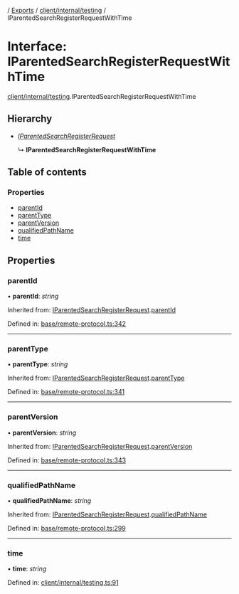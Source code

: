 [](../README.md) / [Exports](../modules.md) / [client/internal/testing](../modules/client_internal_testing.md) / IParentedSearchRegisterRequestWithTime

# Interface: IParentedSearchRegisterRequestWithTime

[client/internal/testing](../modules/client_internal_testing.md).IParentedSearchRegisterRequestWithTime

## Hierarchy

* [*IParentedSearchRegisterRequest*](base_remote_protocol.iparentedsearchregisterrequest.md)

  ↳ **IParentedSearchRegisterRequestWithTime**

## Table of contents

### Properties

- [parentId](client_internal_testing.iparentedsearchregisterrequestwithtime.md#parentid)
- [parentType](client_internal_testing.iparentedsearchregisterrequestwithtime.md#parenttype)
- [parentVersion](client_internal_testing.iparentedsearchregisterrequestwithtime.md#parentversion)
- [qualifiedPathName](client_internal_testing.iparentedsearchregisterrequestwithtime.md#qualifiedpathname)
- [time](client_internal_testing.iparentedsearchregisterrequestwithtime.md#time)

## Properties

### parentId

• **parentId**: *string*

Inherited from: [IParentedSearchRegisterRequest](base_remote_protocol.iparentedsearchregisterrequest.md).[parentId](base_remote_protocol.iparentedsearchregisterrequest.md#parentid)

Defined in: [base/remote-protocol.ts:342](https://github.com/onzag/itemize/blob/5fcde7cf/base/remote-protocol.ts#L342)

___

### parentType

• **parentType**: *string*

Inherited from: [IParentedSearchRegisterRequest](base_remote_protocol.iparentedsearchregisterrequest.md).[parentType](base_remote_protocol.iparentedsearchregisterrequest.md#parenttype)

Defined in: [base/remote-protocol.ts:341](https://github.com/onzag/itemize/blob/5fcde7cf/base/remote-protocol.ts#L341)

___

### parentVersion

• **parentVersion**: *string*

Inherited from: [IParentedSearchRegisterRequest](base_remote_protocol.iparentedsearchregisterrequest.md).[parentVersion](base_remote_protocol.iparentedsearchregisterrequest.md#parentversion)

Defined in: [base/remote-protocol.ts:343](https://github.com/onzag/itemize/blob/5fcde7cf/base/remote-protocol.ts#L343)

___

### qualifiedPathName

• **qualifiedPathName**: *string*

Inherited from: [IParentedSearchRegisterRequest](base_remote_protocol.iparentedsearchregisterrequest.md).[qualifiedPathName](base_remote_protocol.iparentedsearchregisterrequest.md#qualifiedpathname)

Defined in: [base/remote-protocol.ts:299](https://github.com/onzag/itemize/blob/5fcde7cf/base/remote-protocol.ts#L299)

___

### time

• **time**: *string*

Defined in: [client/internal/testing.ts:91](https://github.com/onzag/itemize/blob/5fcde7cf/client/internal/testing.ts#L91)
